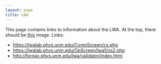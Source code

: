 ```yaml
---
layout: page
title: LWA
---
```


This page contains links to information about the LWA. At the top, there should be [this](https://www.nasa.gov/images/content/512643main_LWA-1_Station_at_Sunset-43_946-710.jpg) image.
Links: 
- https://lwalab.phys.unm.edu/CompScreen/cs.php
- https://lwalab.phys.unm.edu/OpScreen/lwa1/os2.php
- http://fornax.phys.unm.edu/lwa/validator/index.html
